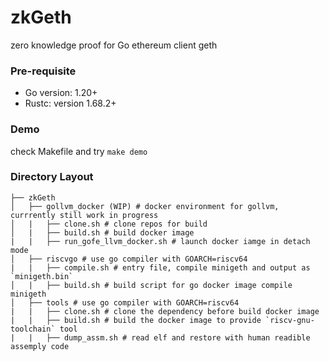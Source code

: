 # zkGeth
zero knowledge proof for Go ethereum client geth

### Pre-requisite
- Go version: 1.20+
- Rustc: version 1.68.2+

### Demo
check Makefile and try `make demo`

### Directory Layout

```
├── zkGeth
│   ├── gollvm_docker (WIP) # docker environment for gollvm, currrently still work in progress
│   |   ├── clone.sh # clone repos for build
│   |   ├── build.sh # build docker image
|   |   ├── run_gofe_llvm_docker.sh # launch docker iamge in detach mode
│   ├── riscvgo # use go compiler with GOARCH=riscv64
|   |   ├── compile.sh # entry file, compile minigeth and output as `minigeth.bin`
│   |   ├── build.sh # build script for go docker image compile minigeth
│   ├── tools # use go compiler with GOARCH=riscv64
|   |   ├── clone.sh # clone the dependency before build docker image
|   |   ├── build.sh # build the docker image to provide `riscv-gnu-toolchain` tool
|   |   ├── dump_assm.sh # read elf and restore with human readible assemply code
```
